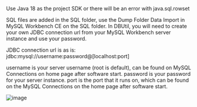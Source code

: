 Use Java 18 as the project SDK or there will be an error with java.sql.rowset


SQL files are added in the SQL folder, use the Dump Folder Data Import in MySQL Workbench CE on the SQL folder. In DBUtil, you will need to create your own JDBC connection url from your MySQL Workbench server instance and use your password.

JDBC connection url is as is: jdbc:mysql://username:password@[localhost:port]

username is your server username (root is default), can be found on MySQL Connections on home page after software start.
password is your password for your server instance.
port is the port that it runs on, which can be found on the MySQL Connections on the home page after software start.


![image](https://user-images.githubusercontent.com/19367729/203153018-a3d9c30b-5465-465e-a706-4cb1d4bccac8.png)
